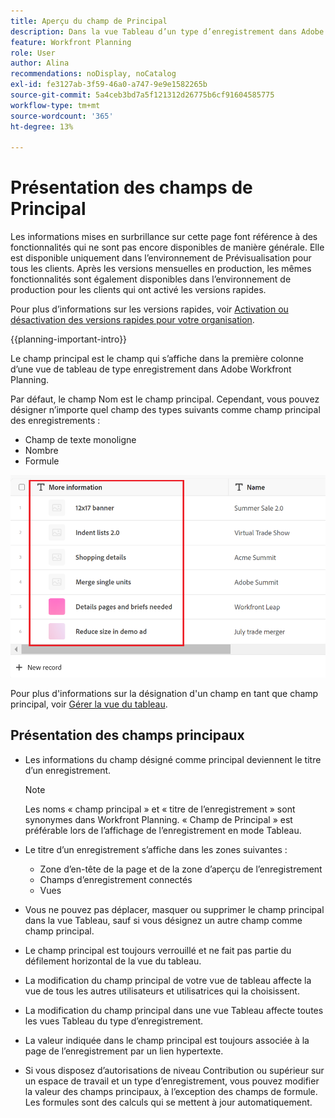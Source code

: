 ```yaml
---
title: Aperçu du champ de Principal
description: Dans la vue Tableau d’un type d’enregistrement dans Adobe Workfront Planning, vous pouvez désigner un champ de texte, de nombre ou de formule d’une seule ligne comme champ principal. Le champ principal devient le titre des enregistrements de ce type.
feature: Workfront Planning
role: User
author: Alina
recommendations: noDisplay, noCatalog
exl-id: fe3127ab-3f59-46a0-a747-9e9e1582265b
source-git-commit: 5a4ceb3bd7a5f121312d26775b6cf91604585775
workflow-type: tm+mt
source-wordcount: '365'
ht-degree: 13%

---
```



# Présentation des champs de Principal

<span class="preview">Les informations mises en surbrillance sur cette page font référence à des fonctionnalités qui ne sont pas encore disponibles de manière générale. Elle est disponible uniquement dans l’environnement de Prévisualisation pour tous les clients. Après les versions mensuelles en production, les mêmes fonctionnalités sont également disponibles dans l’environnement de production pour les clients qui ont activé les versions rapides. </span>

<span class="preview">Pour plus d’informations sur les versions rapides, voir [Activation ou désactivation des versions rapides pour votre organisation](/help/quicksilver/administration-and-setup/set-up-workfront/configure-system-defaults/enable-fast-release-process.md). </span>

{{planning-important-intro}}

Le champ principal est le champ qui s’affiche dans la première colonne d’une vue de tableau de type enregistrement dans Adobe Workfront Planning.

Par défaut, le champ Nom est le champ principal. Cependant, vous pouvez désigner n’importe quel champ des types suivants comme champ principal des enregistrements :

* Champ de texte monoligne
* Nombre
* Formule

![Un autre champ de texte en tant que champ principal mis en surbrillance](assets/another-text-field-as-a-primary-field-highlighted.png)

Pour plus d&#39;informations sur la désignation d&#39;un champ en tant que champ principal, voir [Gérer la vue du tableau](/help/quicksilver/planning/views/manage-the-table-view.md).

## Présentation des champs principaux

* Les informations du champ désigné comme principal deviennent le titre d’un enregistrement.

  >[!NOTE]
  >
  >    Les noms « champ principal » et « titre de l’enregistrement » sont synonymes dans Workfront Planning. « Champ de Principal » est préférable lors de l’affichage de l’enregistrement en mode Tableau.


* Le titre d’un enregistrement s’affiche dans les zones suivantes :

   * Zone d’en-tête de la page et de la zone d’aperçu de l’enregistrement
   * Champs d’enregistrement connectés
   * Vues
* Vous ne pouvez pas déplacer, masquer ou supprimer le champ principal dans la vue Tableau, sauf si vous désignez un autre champ comme champ principal.
* Le champ principal est toujours verrouillé et ne fait pas partie du défilement horizontal de la vue du tableau.
* La modification du champ principal de votre vue de tableau affecte la vue de tous les autres utilisateurs et utilisatrices qui la choisissent.
* La modification du champ principal dans une vue Tableau affecte toutes les vues Tableau du type d’enregistrement.
* La valeur indiquée dans le champ principal est toujours associée à la page de l’enregistrement par un lien hypertexte.
* Si vous disposez d’autorisations de niveau Contribution ou supérieur sur un espace de travail <span class="preview">et un type d’enregistrement</span>, vous pouvez modifier la valeur des champs principaux, à l’exception des champs de formule. Les formules sont des calculs qui se mettent à jour automatiquement.
